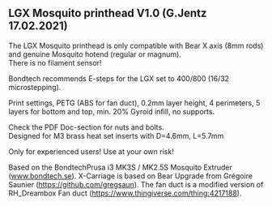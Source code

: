 ## LGX Mosquito printhead V1.0 (G.Jentz 17.02.2021)

The LGX Mosquito printhead is only compatible with Bear X axis (8mm rods) and genuine Mosquito hotend (regular or magnum).<br>
There is no filament sensor!

Bondtech recommends E-steps for the LGX set to 400/800 (16/32 microstepping).

Print settings, PETG (ABS for fan duct), 0.2mm layer height, 4 perimeters, 5 layers for bottom and top, min. 20% Gyroid infill, no supports.

Check the PDF Doc-section for nuts and bolts. <br>
Designed for M3 brass heat set inserts with D=4.6mm, L=5.7mm

Only for experienced users! Use at your own risk!


Based on the BondtechPrusa i3 MK3S / MK2.5S Mosquito Extruder  (www.bondtech.se).
X-Carriage is based on Bear Upgrade from Grégoire Saunier (https://github.com/gregsaun).
The fan duct is a modified version of RH_Dreambox Fan duct (https://www.thingiverse.com/thing:4217188).
